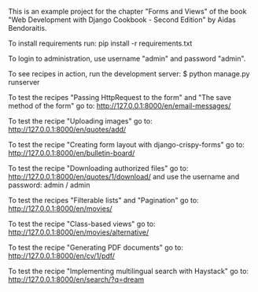 This is an example project for the chapter "Forms and Views" of the book "Web Development with Django Cookbook - Second Edition" by Aidas Bendoraitis.


To install requirements run:
pip install -r requirements.txt

To login to administration, use username "admin" and password "admin".

To see recipes in action, run the development server:
$ python manage.py runserver

To test the recipes "Passing HttpRequest to the form" and "The save method of the form" go to:
http://127.0.0.1:8000/en/email-messages/

To test the recipe "Uploading images" go to:
http://127.0.0.1:8000/en/quotes/add/

To test the recipe "Creating form layout with django-crispy-forms" go to:
http://127.0.0.1:8000/en/bulletin-board/

To test the recipe "Downloading authorized files" go to:
http://127.0.0.1:8000/en/quotes/1/download/
and use the username and password: admin / admin

To test the recipes "Filterable lists" and "Pagination" go to:
http://127.0.0.1:8000/en/movies/

To test the recipe "Class-based views" go to:
http://127.0.0.1:8000/en/movies/alternative/

To test the recipe "Generating PDF documents" go to:
http://127.0.0.1:8000/en/cv/1/pdf/

To test the recipe "Implementing multilingual search with Haystack" go to:
http://127.0.0.1:8000/en/search/?q=dream